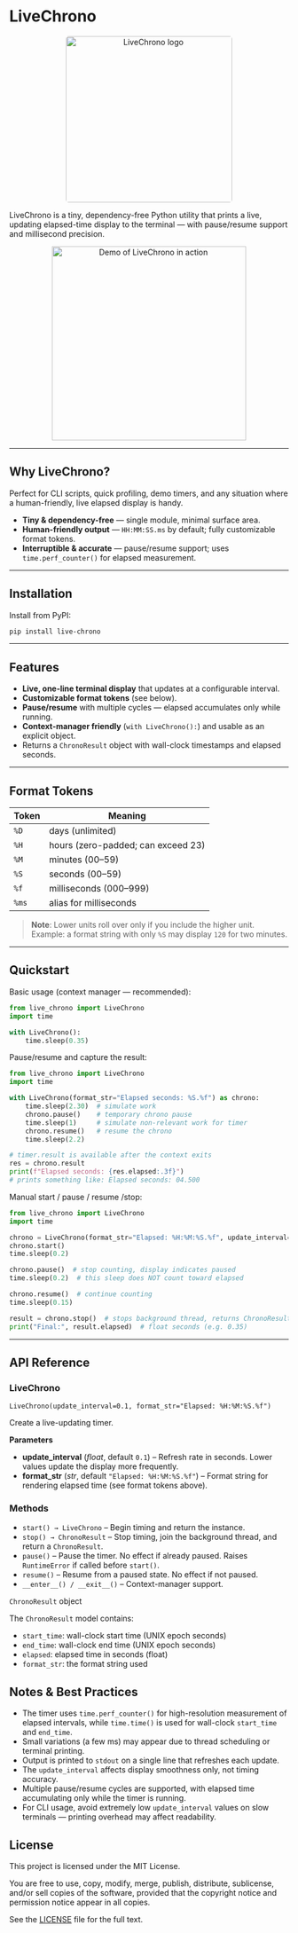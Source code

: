 # LiveChrono

<p align="center">
  <img src="assets/logo-default.png" alt="LiveChrono logo" width="300" style="border-radius: 5px;">
</p>

LiveChrono is a tiny, dependency-free Python utility that prints a live, updating elapsed-time display to the terminal — with pause/resume support and millisecond precision.

<p align="center">
  <img src="assets/demo.gif" alt="Demo of LiveChrono in action" width="350">
</p>


---

## Why LiveChrono?

Perfect for CLI scripts, quick profiling, demo timers, and any situation where a human-friendly, live elapsed display is handy.

- **Tiny & dependency-free** — single module, minimal surface area.
- **Human-friendly output** — `HH:MM:SS.ms` by default; fully customizable format tokens.
- **Interruptible & accurate** — pause/resume support; uses `time.perf_counter()` for elapsed measurement.

---


## Installation

Install from PyPI:

```bash
pip install live-chrono
```

---

## Features

- **Live, one-line terminal display** that updates at a configurable interval.
- **Customizable format tokens** (see below).
- **Pause/resume** with multiple cycles — elapsed accumulates only while running.
- **Context-manager friendly** (`with LiveChrono():`) and usable as an explicit object.
- Returns a `ChronoResult` object with wall-clock timestamps and elapsed seconds.

---

## Format Tokens

| Token | Meaning                            |
| ----- | ---------------------------------- |
| `%D`  | days (unlimited)                   |
| `%H`  | hours (zero-padded; can exceed 23) |
| `%M`  | minutes (00–59)                    |
| `%S`  | seconds (00–59)                    |
| `%f`  | milliseconds (000–999)             |
| `%ms` | alias for milliseconds             |

> **Note**: Lower units roll over only if you include the higher unit.  
> Example: a format string with only `%S` may display `120` for two minutes.

---

## Quickstart

Basic usage (context manager — recommended):

```python
from live_chrono import LiveChrono
import time

with LiveChrono():
    time.sleep(0.35)
```

Pause/resume and capture the result:

```python
from live_chrono import LiveChrono
import time

with LiveChrono(format_str="Elapsed seconds: %S.%f") as chrono:
    time.sleep(2.30)  # simulate work
    chrono.pause()    # temporary chrono pause  
    time.sleep(1)     # simulate non-relevant work for timer
    chrono.resume()   # resume the chrono  
    time.sleep(2.2)

# timer.result is available after the context exits
res = chrono.result
print(f"Elapsed seconds: {res.elapsed:.3f}")
# prints something like: Elapsed seconds: 04.500
```

Manual start / pause / resume /stop:

```python
from live_chrono import LiveChrono
import time

chrono = LiveChrono(format_str="Elapsed: %H:%M:%S.%f", update_interval=0.05)
chrono.start()
time.sleep(0.2)

chrono.pause()  # stop counting, display indicates paused
time.sleep(0.2)  # this sleep does NOT count toward elapsed

chrono.resume()  # continue counting
time.sleep(0.15)

result = chrono.stop()  # stops background thread, returns ChronoResult
print("Final:", result.elapsed)  # float seconds (e.g. 0.35)
```

---

## API Reference

### LiveChrono

`LiveChrono(update_interval=0.1, format_str="Elapsed: %H:%M:%S.%f")`

Create a live-updating timer.

**Parameters**  
- **update_interval** (*float*, default `0.1`) – Refresh rate in seconds. Lower values update the display more frequently.  
- **format_str** (*str*, default `"Elapsed: %H:%M:%S.%f"`) – Format string for rendering elapsed time (see format tokens above).

### Methods

- `start() → LiveChrono` – Begin timing and return the instance.  
- `stop() → ChronoResult` – Stop timing, join the background thread, and return a `ChronoResult`.  
- `pause()` – Pause the timer. No effect if already paused. Raises `RuntimeError` if called before `start()`.  
- `resume()` – Resume from a paused state. No effect if not paused.  
- `__enter__() / __exit__()` – Context-manager support.  

`ChronoResult` object

The `ChronoResult` model contains:

- `start_time`: wall-clock start time (UNIX epoch seconds)
- `end_time`: wall-clock end time (UNIX epoch seconds)
- `elapsed`: elapsed time in seconds (float)
- `format_str`: the format string used

## Notes & Best Practices

- The timer uses `time.perf_counter()` for high-resolution measurement of elapsed intervals, while `time.time()` is 
  used for wall-clock `start_time` and `end_time`.
- Small variations (a few ms) may appear due to thread scheduling or terminal printing.
- Output is printed to `stdout` on a single line that refreshes each update.
- The `update_interval` affects display smoothness only, not timing accuracy. 
- Multiple pause/resume cycles are supported, with elapsed time accumulating only while the timer is running.
- For CLI usage, avoid extremely low `update_interval` values on slow terminals — printing overhead may affect readability.

## License

This project is licensed under the MIT License.

You are free to use, copy, modify, merge, publish, distribute, sublicense,
and/or sell copies of the software, provided that the copyright notice
and permission notice appear in all copies.

See the [LICENSE](LICENSE) file for the full text.
